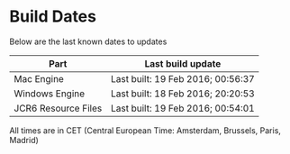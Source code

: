 # Build Dates

Below are the last known dates to updates

Part | Last build update
-----|-----
Mac Engine | Last built: 19 Feb 2016; 00:56:37
Windows Engine | Last built: 18 Feb 2016; 20:20:53
JCR6 Resource Files | Last built: 19 Feb 2016; 00:54:01
All times are in CET (Central European Time: Amsterdam, Brussels, Paris, Madrid)



